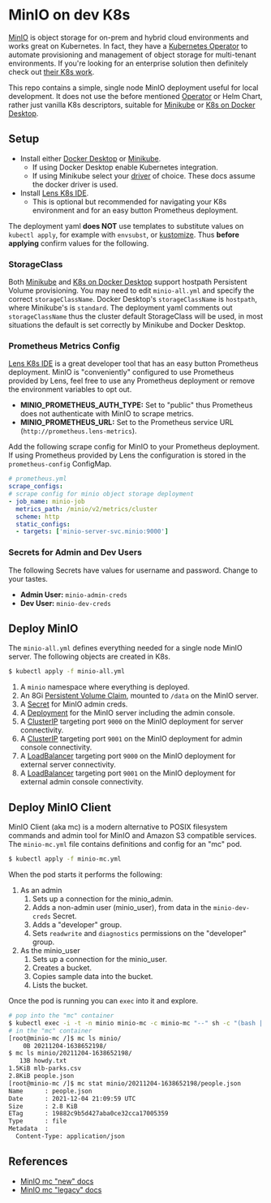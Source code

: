 # MinIO on dev K8s

[MinIO](https://min.io/) is object storage for on-prem and hybrid cloud environments and works great on Kubernetes.  In fact, they have a [Kubernetes Operator](https://github.com/minio/operator) to automate provisioning and management of object storage for multi-tenant environments.  If you're looking for an enterprise solution then definitely check out [their K8s work](https://docs.min.io/minio/k8s/).

This repo contains a simple, single node MinIO deployment useful for local development.  It does not use the before mentioned [Operator](https://github.com/minio/operator) or Helm Chart, rather just vanilla K8s descriptors, suitable for [Minikube](https://minikube.sigs.k8s.io/) or [K8s on Docker Desktop](https://docs.docker.com/desktop/kubernetes/).

## Setup

* Install either [Docker Desktop](https://www.docker.com/products/docker-desktop) or [Minikube](https://minikube.sigs.k8s.io/docs/).
  * If using Docker Desktop enable Kubernetes integration.
  * If using Minikube select your [driver](https://minikube.sigs.k8s.io/docs/drivers/) of choice. These docs assume the docker driver is used.
* Install [Lens K8s IDE](https://k8slens.dev/).
  * This is optional but recommended for navigating your K8s environment and for an easy button Prometheus deployment.

The deployment yaml __does NOT__ use templates to substitute values on `kubectl apply`, for example with `envsubst`, or [kustomize](https://kustomize.io/). Thus __before applying__ confirm values for the following.

### StorageClass

Both [Minikube](https://minikube.sigs.k8s.io/) and [K8s on Docker Desktop](https://docs.docker.com/desktop/kubernetes/) support hostpath Persistent Volume provisioning. You may need to edit `minio-all.yml` and specify the correct `storageClassName`. Docker Desktop's `storageClassName` is `hostpath`, where Minikube's is `standard`. The deployment yaml comments out `storageClassName` thus the cluster default StorageClass will be used, in most situations the default is set correctly by Minikube and Docker Desktop.

### Prometheus Metrics Config

[Lens K8s IDE](https://k8slens.dev/) is a great developer tool that has an easy button Prometheus deployment. MinIO is "conveniently" configured to use Prometheus provided by Lens, feel free to use any Prometheus deployment or remove the environment variables to opt out.
  * __MINIO_PROMETHEUS_AUTH_TYPE:__ Set to "public" thus Prometheus does not authenticate with MinIO to scrape metrics.
  * __MINIO_PROMETHEUS_URL:__ Set to the Prometheus service URL (`http://prometheus.lens-metrics`).

Add the following scrape config for MinIO to your Prometheus deployment. If using Prometheus provided by Lens the configuration is stored in the `prometheus-config` ConfigMap.

```yaml
# prometheus.yml
scrape_configs:
# scrape config for minio object storage deployment
- job_name: minio-job
  metrics_path: /minio/v2/metrics/cluster
  scheme: http
  static_configs:
  - targets: ['minio-server-svc.minio:9000'] 
```

### Secrets for Admin and Dev Users

The following Secrets have values for username and password. Change to your tastes.

  * __Admin User:__ `minio-admin-creds`
  * __Dev User:__ `minio-dev-creds`

## Deploy MinIO

The `minio-all.yml` defines everything needed for a single node MinIO server. The following objects are created in K8s.

```bash
$ kubectl apply -f minio-all.yml
```

1. A `minio` namespace where everything is deployed.
2. An 8Gi [Persistent Volume Claim](https://kubernetes.io/docs/concepts/storage/persistent-volumes/#persistentvolumeclaims), mounted to `/data` on the MinIO server.
3. A [Secret](https://kubernetes.io/docs/concepts/configuration/secret/) for MinIO admin creds.
4. A [Deployment](https://kubernetes.io/docs/concepts/workloads/controllers/deployment/) for the MinIO server including the admin console.
5. A [ClusterIP](https://kubernetes.io/docs/concepts/services-networking/service/#defining-a-service) targeting port `9000` on the MinIO deployment for server connectivity.
6. A [ClusterIP](https://kubernetes.io/docs/concepts/services-networking/service/#defining-a-service) targeting port `9001` on the MinIO deployment for admin console connectivity.
7. A [LoadBalancer](https://kubernetes.io/docs/concepts/services-networking/service/#loadbalancer) targeting port `9000` on the MinIO deployment for external server connectivity.
8. A [LoadBalancer](https://kubernetes.io/docs/concepts/services-networking/service/#loadbalancer) targeting port `9001` on the MinIO deployment for external admin console connectivity.


## Deploy MinIO Client

MinIO Client (aka mc) is a modern alternative to POSIX filesystem commands and admin tool for MinIO and Amazon S3 compatible services. The `minio-mc.yml` file contains definitions and config for an "mc" pod.

```bash
$ kubectl apply -f minio-mc.yml
```

When the pod starts it performs the following:

1. As an admin
    1. Sets up a connection for the minio_admin.
    1. Adds a non-admin user (minio_user), from data in the `minio-dev-creds` Secret.
    1. Adds a "developer" group.
    1. Sets `readwrite` and `diagnostics` permissions on the "developer" group.
1. As the minio_user
    1. Sets up a connection for the minio_user.
    1. Creates a bucket.
    1. Copies sample data into the bucket.
    1. Lists the bucket.

Once the pod is running you can `exec` into it and explore.

```bash
# pop into the "mc" container
$ kubectl exec -i -t -n minio minio-mc -c minio-mc "--" sh -c "(bash || ash || sh)"
# in the "mc" container
[root@minio-mc /]$ mc ls minio/
    0B 20211204-1638652198/
$ mc ls minio/20211204-1638652198/
   13B howdy.txt
1.5KiB mlb-parks.csv
2.8KiB people.json
[root@minio-mc /]$ mc stat minio/20211204-1638652198/people.json
Name      : people.json
Date      : 2021-12-04 21:09:59 UTC 
Size      : 2.8 KiB 
ETag      : 19882c9b5d427aba0ce32cca17005359 
Type      : file 
Metadata  :
  Content-Type: application/json
```

## References

* [MinIO mc "new" docs](https://docs.min.io/minio/baremetal/reference/minio-cli/minio-mc.html)
* [MinIO mc "legacy" docs](https://docs.min.io/docs/minio-client-complete-guide.html)

